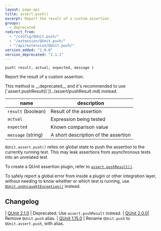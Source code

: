 ```yaml
---
layout: page-api
title: assert.push()
excerpt: Report the result of a custom assertion.
groups:
  - deprecated
redirect_from:
  - "/config/QUnit.push/"
  - "/extension/QUnit.push/"
  - "/api/extension/QUnit.push/"
version_added: "1.0.0"
version_deprecated: "2.1.1"
---
```


`push( result, actual, expected, message )`

Report the result of a custom assertion.

<p class="note note--warning" markdown="1">This method is __deprecated__ and it's recommended to use [`assert.pushResult()`](../assert/pushResult.md) instead.</p>

| name | description |
|------|-------------|
| `result` (boolean) | Result of the assertion |
| `actual` | Expression being tested |
| `expected` | Known comparison value |
| `message` (string) | A short description of the assertion |

`QUnit.assert.push()` relies on global state to push the assertion to the currently running test. This may leak assertions from asynchronous tests into an unrelated test.

To create a QUnit assertion plugin, refer to [`assert.pushResult()`](../assert/pushResult.md).

To safely report a global error from inside a plugin or other integration layer, without needing to know whether or which test is running, use [`QUnit.onUncaughtException()`](../extension/QUnit.onUncaughtException.md) instead.

## Changelog

| [QUnit 2.1.0](https://github.com/qunitjs/qunit/releases/tag/2.1.0) | Deprecated. Use `assert.pushResult` instead.
| [QUnit 2.0.0](https://github.com/qunitjs/qunit/releases/tag/2.0.0)| Remove `QUnit.push` alias.
| [QUnit 1.15.0](https://github.com/qunitjs/qunit/releases/tag/1.15.0) | Rename `QUnit.push` to `QUnit.assert.push`, with alias.
